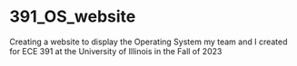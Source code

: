 # 391_OS_website
Creating a website to display the Operating System my team and I created for ECE 391 at the University of Illinois in the Fall of 2023
